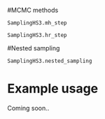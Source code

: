 #MCMC methods

```@docs
SamplingHS3.mh_step
```

```@docs
SamplingHS3.hr_step
```


#Nested sampling
```@docs
SamplingHS3.nested_sampling
```

# Example usage
Coming soon..
